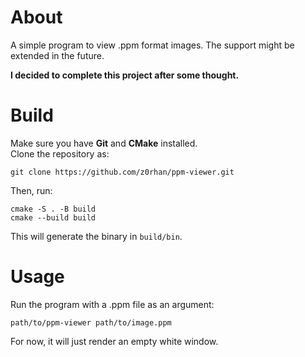 # About
A simple program to view .ppm format images. The support might be extended in the future.

**I decided to complete this project after some thought.**

# Build
Make sure you have **Git** and **CMake** installed.   
Clone the repository as:
```
git clone https://github.com/z0rhan/ppm-viewer.git
```
Then, run:
```
cmake -S . -B build
cmake --build build
```
This will generate the binary in `build/bin`.   

# Usage
Run the program with a .ppm file as an argument:
```
path/to/ppm-viewer path/to/image.ppm
```
For now, it will just render an empty white window.
